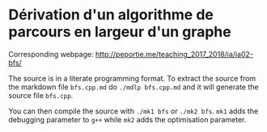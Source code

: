 # Dérivation d'un algorithme de parcours en largeur d'un graphe

Corresponding webpage: http://peportie.me/teaching_2017_2018/ia/ia02-bfs/

The source is in a literate programming format. To extract the source from the markdown file `bfs.cpp.md` do `./mdlp bfs.cpp.md` and it will generate the source file `bfs.cpp`.

You can then compile the source with `./mk1 bfs` or `./mk2 bfs`. `mk1` adds the debugging parameter to `g++` while `mk2` adds the optimisation parameter.


